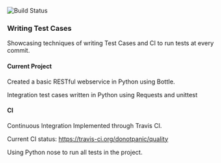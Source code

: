 ![Build Status](https://travis-ci.org/donotpanic/quality.svg?branch=master)

### Writing Test Cases
Showcasing techniques of writing Test Cases and CI to run tests at every commit.

#### Current Project
Created a basic RESTful webservice in Python using Bottle.

Integration test cases written in Python using Requests and unittest

#### CI
Continuous Integration Implemented through Travis CI.

Current CI status: https://travis-ci.org/donotpanic/quality

Using Python nose to run all tests in the project.
